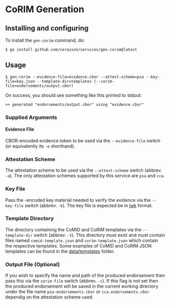 # CoRIM Generation

## Installing and configuring

To install the `gen-corim` command, do:

```
$ go install github.com/veraison/services/gen-corim@latest
```

## Usage

```
$ gen-corim --evidence-file=evidence.cbor --attest-scheme=psa --key-file=key.json --template-dir=templates (--corim-file=endorsements/output.cbor)
```

On success, you should see something like this printed to stdout:

```
>> generated "endorsements/output.cbor" using "evidence.cbor"
```
### Supplied Arguments
#### Evidence File

CBOR-encoded evidence token to be used via the `--evidence-file` switch (or equivalently its `-e` shorthand).

### Attestation Scheme

The attestation scheme to be used via the `--attest-scheme` switch (abbrev. `-a`). The only attestation schemes supported by this service are `psa` and `cca`.

### Key File

Pass the -encoded key material needed to verify the evidence via the `--key-file` switch (abbrev. `-k`). The key file is expected be in [jwk](https://openid.net/specs/draft-jones-json-web-key-03.html) format.

### Template Directory

The directory containing the CoMID and CoRIM templates via the `--template-dir` switch (abbrev. `-t`). This directory must exist and must contain files named `comid-template.json` and `corim-template.json` which contain the respective templates. Some examples of CoMID and CoRIM JSON templates can be found in the [data/templates](data/templates) folder.

### Output File (Optional)

If you wish to specify the name and path of the produced endorsement then pass this via the `corim-file` switch (abbrev. `-c`). If this flag is not set then the produced endorsement will be saved in the current working directory under the file name `psa-endorsements.cbor` or `cca-endorsements.cbor` dependig on the attestation scheme used.

